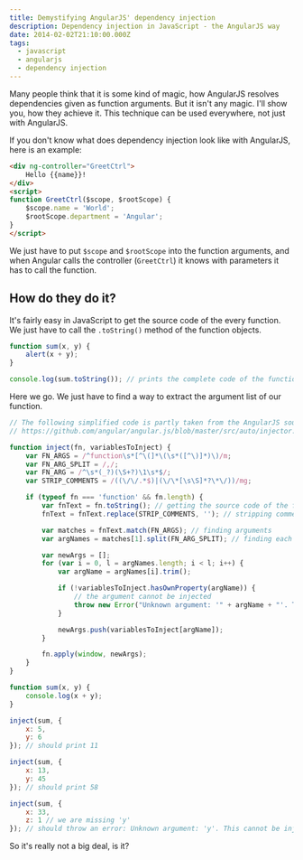 ```yaml
---
title: Demystifying AngularJS' dependency injection
description: Dependency injection in JavaScript - the AngularJS way
date: 2014-02-02T21:10:00.000Z
tags:
  - javascript
  - angularjs
  - dependency injection
---
```


Many people think that it is some kind of magic, how AngularJS resolves dependencies given as function arguments. But it isn't any magic. I'll show you, how they achieve it. This technique can be used everywhere, not just with AngularJS.

<!-- readmore -->

If you don't know what does dependency injection look like with AngularJS, here is an example:
```html
<div ng-controller="GreetCtrl">
    Hello {{name}}!
</div>
<script>
function GreetCtrl($scope, $rootScope) {
    $scope.name = 'World';
    $rootScope.department = 'Angular';
}
</script>
```

We just have to put `$scope` and `$rootScope` into the function arguments, and when Angular calls the controller (`GreetCtrl`)
it knows with parameters it has to call the function.

## How do they do it?

It's fairly easy in JavaScript to get the source code of the every function. We just have to call the `.toString()` method of the function objects.
```JavaScript
function sum(x, y) {
    alert(x + y);
}

console.log(sum.toString()); // prints the complete code of the function
```

Here we go. We just have to find a way to extract the argument list of our function.

```JavaScript
// The following simplified code is partly taken from the AngularJS source code:
// https://github.com/angular/angular.js/blob/master/src/auto/injector.js#L63

function inject(fn, variablesToInject) {
    var FN_ARGS = /^function\s*[^\(]*\(\s*([^\)]*)\)/m;
    var FN_ARG_SPLIT = /,/;
    var FN_ARG = /^\s*(_?)(\S+?)\1\s*$/;
    var STRIP_COMMENTS = /((\/\/.*$)|(\/\*[\s\S]*?\*\/))/mg;

    if (typeof fn === 'function' && fn.length) {
        var fnText = fn.toString(); // getting the source code of the function
        fnText = fnText.replace(STRIP_COMMENTS, ''); // stripping comments like function(/*string*/ a) {}

        var matches = fnText.match(FN_ARGS); // finding arguments
        var argNames = matches[1].split(FN_ARG_SPLIT); // finding each argument name

        var newArgs = [];
        for (var i = 0, l = argNames.length; i < l; i++) {
            var argName = argNames[i].trim();

            if (!variablesToInject.hasOwnProperty(argName)) {
                // the argument cannot be injected
                throw new Error("Unknown argument: '" + argName + "'. This cannot be injected.");
            }

            newArgs.push(variablesToInject[argName]);
        }

        fn.apply(window, newArgs);
    }
}

function sum(x, y) {
    console.log(x + y);
}

inject(sum, {
    x: 5,
    y: 6
}); // should print 11

inject(sum, {
    x: 13,
    y: 45
}); // should print 58

inject(sum, {
    x: 33,
    z: 1 // we are missing 'y'
}); // should throw an error: Unknown argument: 'y'. This cannot be injected.
```

So it's really not a big deal, is it?

